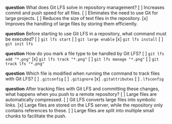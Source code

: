 **question** What does Git LFS solve in repository management?
[ ] Increases commit and push speed for all files.
[ ] Eliminates the need to use Git for large projects.
[ ] Reduces the size of text files in the repository.
[x] Improves the handling of large files by storing them efficiently.

**question** Before starting to use Git LFS in a repository, what command must be executed?
[ ] `git lfs start`
[ ] `git large enable`
[x] `git lfs install`
[ ] `git init lfs`

**question** How do you mark a file type to be handled by Git LFS?
[ ] `git lfs add "*.png"`
[x] `git lfs track "*.png"`
[ ] `git lfs manage "*.png"`
[ ] `git track lfs "*.png"`

**question** Which file is modified when running the command to track files with Git LFS?
[ ] `.gitconfig`
[ ] `.gitignore`
[x] `.gitattributes`
[ ] `.lfsconfig`

**question** After tracking files with Git LFS and committing these changes, what happens when you push to a remote repository?
[ ] Large files are automatically compressed.
[ ] Git LFS converts large files into symbolic links.
[x] Large files are stored on the LFS server, while the repository only contains references to these.
[ ] Large files are split into multiple small chunks to facilitate the push.